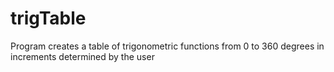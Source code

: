 # trigTable

Program creates a table of trigonometric functions from 0 to 360 degrees in increments determined by the user

